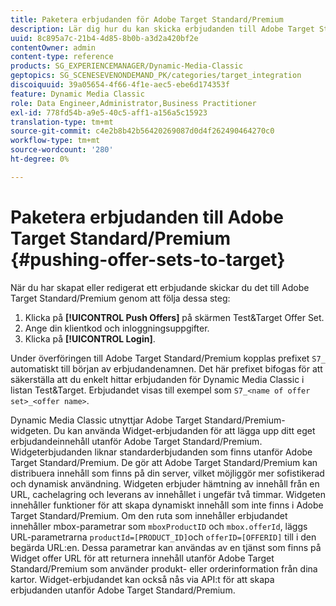 ```yaml
---
title: Paketera erbjudanden för Adobe Target Standard/Premium
description: Lär dig hur du kan skicka erbjudanden till Adobe Target Standard/Premium.
uuid: 8c895a7c-21b4-4d85-8b0b-a3d2a420bf2e
contentOwner: admin
content-type: reference
products: SG_EXPERIENCEMANAGER/Dynamic-Media-Classic
geptopics: SG_SCENESEVENONDEMAND_PK/categories/target_integration
discoiquuid: 39a05654-4f66-4f1e-aec5-ebe6d174353f
feature: Dynamic Media Classic
role: Data Engineer,Administrator,Business Practitioner
exl-id: 778fd54b-a9e5-40c5-aff1-a156a5c15923
translation-type: tm+mt
source-git-commit: c4e2b8b42b56420269087d0d4f262490464270c0
workflow-type: tm+mt
source-wordcount: '280'
ht-degree: 0%

---
```


# Paketera erbjudanden till Adobe Target Standard/Premium {#pushing-offer-sets-to-target}

När du har skapat eller redigerat ett erbjudande skickar du det till Adobe Target Standard/Premium genom att följa dessa steg:

1. Klicka på **[!UICONTROL Push Offers]** på skärmen Test&amp;Target Offer Set.
1. Ange din klientkod och inloggningsuppgifter.
1. Klicka på **[!UICONTROL Login]**.

Under överföringen till Adobe Target Standard/Premium kopplas prefixet `S7_` automatiskt till början av erbjudandenamnen. Det här prefixet bifogas för att säkerställa att du enkelt hittar erbjudanden för Dynamic Media Classic i listan Test&amp;Target. Erbjudandet visas till exempel som `S7_<name of offer set>_<offer name>`.

Dynamic Media Classic utnyttjar Adobe Target Standard/Premium-widgeten. Du kan använda Widget-erbjudanden för att lägga upp ditt eget erbjudandeinnehåll utanför Adobe Target Standard/Premium. Widgeterbjudanden liknar standarderbjudanden som finns utanför Adobe Target Standard/Premium. De gör att Adobe Target Standard/Premium kan distribuera innehåll som finns på din server, vilket möjliggör mer sofistikerad och dynamisk användning. Widgeten erbjuder hämtning av innehåll från en URL, cachelagring och leverans av innehållet i ungefär två timmar. Widgeten innehåller funktioner för att skapa dynamiskt innehåll som inte finns i Adobe Target Standard/Premium. Om den ruta som innehåller erbjudandet innehåller mbox-parametrar som `mboxProductID` och `mbox.offerId`, läggs URL-parametrarna `productId=[PRODUCT_ID]`och `offerID=[OFFERID]` till i den begärda URL:en. Dessa parametrar kan användas av en tjänst som finns på Widget offer URL för att returnera innehåll utanför Adobe Target Standard/Premium som använder produkt- eller orderinformation från dina kartor. Widget-erbjudandet kan också nås via API:t för att skapa erbjudanden utanför Adobe Target Standard/Premium.
